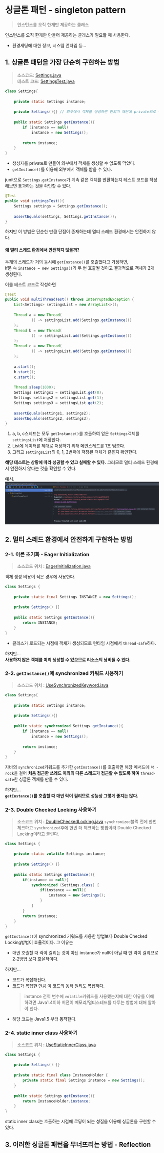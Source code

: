 # 싱글톤 패턴 - singleton pattern
> 인스턴스를 오직 한개만 제공하는 클래스

인스턴스를 오직 한개만 만들어 제공하는 클래스가 필요할 때 사용한다.
- 환경세팅에 대한 정보, 시스템 런타임 등...

## 1. 싱글톤 패턴을 가장 단순히 구현하는 방법
> 소스코드: [Settings.java](../../code/src/main/java/creational/factory_method/simple/Settings.java)  
> 테스트 코드: [SettingsTest.java](../../code/src/test/java/creational/factory_method/simple/SettingsTest.java)

```java
class Settings{

    private static Settings instance;
    
    private Settings(){} // 외부에서 객체를 생성하면 안되기 때문에 private으로 생성자를 만든다.

    public static Settings getInstance(){
        if (instance == null)
            instance = new Settings();

        return instance;
    }
}
```
- 생성자를 private로 만들어 외부에서 객체를 생성할 수 없도록 막았다.
- `getInstance()`를 이용해 외부에서 객체를 받을 수 있다.

junit으로 `Settings.getInstance`가 계속 같은 객체를 반환하는지 테스트 코드를 작성해보면 통과하는 것을 확인할 수 있다.
```java
@Test
public void settingsTest(){
    Settings settings = Settings.getInstance();
    
    assertEquals(settings, Settings.getInstance());
}
```
하지만 이 방법은 단순한 만큼 단점이 존재하는데 멀티 스레드 환경에서는 안전하지 않다.

#### 왜 멀티 스레드 환경에서 안전하지 않을까?
두개의 스레드가 거의 동시에 `getInstance()`를 호출했다고 가정하면,  
if문 속 `instance = new Settings()`가 두 번 호출될 것이고 결과적으로 객체가 2개 생성된다.

이를 테스트 코드로 작성하면
```java
@Test
public void multiThreadTest() throws InterruptedException {
    List<Settings> settingsList = new ArrayList<>();

    Thread a = new Thread(
            () -> settingsList.add(Settings.getInstance())
    );
    Thread b = new Thread(
            () -> settingsList.add(Settings.getInstance())
    );
    Thread c = new Thread(
            () -> settingsList.add(Settings.getInstance())
    );

    a.start();
    b.start();
    c.start();

    Thread.sleep(1000);
    Settings settings1 = settingsList.get(0);
    Settings settings2 = settingsList.get(1);
    Settings settings3 = settingsList.get(2);

    assertEquals(settings1, settings2);
    assertEquals(settings2, settings3);
}
```
1. a, b, c스레드는 모두 `getInstance()`를 호출하여 얻은 `Settings`객체를 `settingsList`에 저장한다.
2. List에 데이터를 제대로 저장하기 위해 메인스레드를 1초 멈춘다.
3. 그리고 `settingsList`의 0, 1, 2번째에 저장된 객체가 같은지 확인한다.

**해당 테스트는 상황에 따라 성공할 수 있고 실패할 수 있다.** 그러므로 멀티 스레드 환경에서 안전하지 않다는 것을 확인할 수 있다.

예시.
<img src="img/singleton-non-thread-safe.png">

## 2. 멀티 스레드 환경에서 안전하게 구현하는 방법
### 2-1. 이른 초기화 - Eager Initialization
> 소스코드 위치 : [EagerInitialization.java](../../code/src/main/java/creational/factory_method/threadSafe/EagerInitialization.java)

객체 생성 비용이 적은 경우에 사용한다.
```java
class Settings {

    private static final Settings INSTANCE = new Settings();

    private Settings() {}

    public static Settings getInstance(){
        return INSTANCE;
    }
}
```
- 클레스가 로드되는 시점에 객체가 생성되므로 런타임 시점에서 `thread-safe`하다.

하지만...  
**사용하지 않은 객체를 미리 생성할 수 있으므로 리소스의 낭비될 수 있다.**

### 2-2. `getInstance()`에 synchronized 키워드 사용하기
> 소스코드 위치 : [UseSynchronizedKeyword.java](../../code/src/main/java/creational/factory_method/threadSafe/UseSynchronizedKeyword.java)
```java
class Settings{

    private static Settings instance;
    
    private Settings(){} 

    public static synchronized Settings getInstance(){
        if (instance == null)
            instance = new Settings();

        return instance;
    }
}
```
자바의 `synchronized`키워드를 추가한 `getInstance()`를 호출하면 해당 메서드에 `락 - rock`을 걸어 **처음 접근한 쓰레드 이외의 다른 스레드가 접근할 수 없도록 하여** `thread-safe`한 싱글톤 객체를 만들 수 있다.

하지만...  
**`getInstance()`를 호출할 때 매번 락이 걸리므로 성능상 그렇게 좋지는 않다.**

### 2-3. Double Checked Locking 사용하기
> 소스코드 위치 : [DoubleCheckedLocking.java](../../code/src/main/java/creational/factory_method/threadSafe/DoubleCheckedLocking.java)
`synchronized`블럭 전에 한번 체크하고 `synchronized`후에 한번 더 체크하는 방법이라 Double Checked Locking이라고 불린다.

```java
class Settings {

    private static volatile Settings instance;

    private Settings() {}

    public static Settings getInstance(){
        if(instance == null){
            synchronized (Settings.class) {
                if(instance == null){
                    instance = new Settings();
                }
            }
        }
        return instance;
    }
}
```
`getInstance()`에 synchronized 키워드를 사용한 방법보다 Double Checked Locking방법이 효율적이다. 그 이유는 
- 매번 호출할 때 락이 걸리는 것이 아닌 instance가 null이 아닐 때 만 락이 걸리므로 [2-2](#2-2-getinstance에-synchronized-키워드-사용하기)방법 보다 효율적이다.

하지만...  
- 코드가 복잡해진다.
- 코드가 복잡한 만큼 이 코드의 동작 원리도 복잡하다.
  > instance 전역 변수에 `volatile`키워드를 사용했는지에 대한 이유를 이해 하려면 Java1.4이하 버전이 메모리/멀티스테드를 다루는 방법에 대해 알아야 한다.
- 해당 코드는 Java1.5 부터 동작한다.

### 2-4. static inner class 사용하기
> 소스코드 위치 : [UseStaticInnerClass.java](../../code/src/main/java/creational/factory_method/threadSafe/UseStaticInnerClass.java)
```java
class Settings {
    
    private Settings() {}

    private static final class InstanceHolder {
        private static final Settings instance = new Settings();
    }

    public static Settings getInstance(){
        return InstanceHolder.instance;
    }
}
```
static inner class는 호출하는 시점에 로딩이 되는 성질을 이용해 싱글톤을 구현할 수 있다.

## 3. 이러한 싱글톤 패턴을 무너뜨리는 방법 - Reflection

